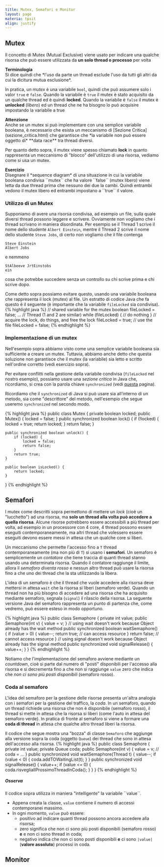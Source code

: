 ```yaml
---
title: Mutex, Semafori e Monitor
layout: page
materia: tpsit
align: justify
---
```


## Mutex
Il concetto di <span class="text-danger">Mutex</span> (Mutual Exclusive) viene usato per indicare una qualche risorsa che può essere utilizzata da **un solo thread o processo** per volta

<div class="alert alert-success" markdown="1">
<strong><i class="bi bi-exclamation-octagon"></i> Terminologia</strong><br />
Si dice quindi che *l'uso da parte un thread esclude l'uso da tutti gli altri da cui la dicitura mutua esclusione*.
</div>

In pratica, un *mutex* è una variabile ``bool``, quindi che può assumere solo i valor ``true`` e
``false``. Quando la variabile è ``true`` il mutex è stato acquisito da un qualche thread ed
è quindi **locked**. Quando la variabile è ``false`` il mutex è **unlocked** (*libero*) ed un
thread che ne ha bisogno lo può acquisire impostando la variabile a true

<div class="alert alert-danger" markdown="1">
<strong><i class="bi bi-exclamation-triangle"></i> Attenzione</strong><br />
Anche se un mutex si può implementare con una semplice variabile booleana, è necessario che
esista un meccanismo di [Sezione Critica](sezione_critica.html) che garantisce che *la variabile
non può essere oggetto di* **data race** tra thread diversi.
</div>

Per quanto detto sopra, il mutex viene spesso chiamato **lock** in quanto rappresenta un
meccanismo di "blocco" dell'utilizzo di una risorsa, vediamo come si usa un mutex.

<div class="alert alert-info" markdown="1">
<strong><i class="bi bi-pen"></i> Esercizio</strong><br />
Disegnare il *sequence diagram* di una situazione in cui la variabile booleana condivisa
``mutex`` che ha valore ``false`` (mutex libero) viene letta da due thread prima che nessuno dei due la cambi. Quindi entrambi
vedono il mutex libero ed entrambi impostano a ``true`` il valore.
</div>

### Utilizzo di un Mutex
Supponiamo di avere una risorsa condivisa, ad esempio un file, sulla quale diversi thread
possono leggere e scrivere. Ovviamente non vogliamo che i thread scrivano in maniera
disordinata. Per esempio se il Thread 1 scrive il nome dello studente ``Albert Einstein``,
mentre il Thread 2 scrive il nome dello studente ``Steve Jobs``, di certo non vogliamo che
il file contenga

    Steve Einstein
    Albert Jobs

e nemmeno

    StAlbeeve JrtEinstobs
    ein

cosa che potrebbe succedere senza un controllo su chi scrive prima e chi scrive dopo.

Come detto sopra possiamo evitare questo, usando una variabile booleana che rappresenta
il lock (mutex) al file. Un estratto di codice Java che fa questo è il seguente (è
importante che la variabile ``fileLocked`` sia condivisa).
{% highlight java %}
// shared variable for the mutex
boolean fileLocked = false; 
...
// Thread (1 and 2 are similar)
while (fileLocked) {
    // do nothing
}
// acquire the lock, do things, and free the lock
fileLocked = true;
// use the file
fileLocked = false;
{% endhighlight %}

### Implementazione di un mutex
Nell'esempio sopra abbiamo visto come una semplice variabile booleana sia sufficiente
a creare un mutex. Tuttavia, abbiamo anche detto che questa soluzione non garantisce
che il mutex (la variabile) sia letto e scritto nell'ordine corretto (vedi esercizio
sopra).

Per evitare conflitti nella gestione della variabile condivisa (``fileLocked`` nel
nostro esempio), possiamo usare una *sezione critica* in Java che, ricordiamo, si crea
con la parola chiave ``synchronized`` (vedi [questa](sezione_critica.html) pagina).

Ricordiamo che il ``synchronized`` di Java si può usare sia all'interno di un metodo,
sia come "descrittore" del metodo, nell'esempio che segue useremo ``synchronized`` nel
secondo modo.

{% highlight java %}
public class Mutex {
    private boolean locked;
    public Mutex() {
        locked = false;
    }
    public synchronized boolean lock() {
        if (!locked) {
            locked = true;
            return locked;
        }
        return false;
    }

    public synchronized boolean unlock() {
        if (locked) {
            locked = false;
            return false;
        }
        return true;
    }

    public boolean isLocked() {
        return locked;
    }
}
{% endhighlight %}

## Semafori
I mutex come descritti sopra permettono di mettere un *lock* (cioè un "lucchetto") ad una risorsa, ma **solo un thread alla volta può accedere a quella risorsa**. Alcune risorse potrebbero essere accessibili a più thread per volta, ad esempio in un processore con 4 core, 4 thread possono essere eseguiti contemporaneamente, ma altri thread che volessero essere eseguiti devono essere messi in attesa che un qualche core si liberi.

Un meccanismo che permette l'accesso fino a ``T`` thread contemporaneamente (ma non più di ``T``) si usano i **semafori**. Un semaforo è semplicemente un *contatore* che tiene traccia di quanti thread stanno usando una determinata risorsa. Quando il contatore raggiunge il limite, allora il *semaforo diventa rosso* e nessun altro thread può usare la risorsa fino a che uno dei thread che la sta utilizzando la libera.

L'idea di un semaforo è che il thread che vuole accedere alla risorsa deve mettersi in attesa ``wait`` che la risorsa si liberi (semaforo verde). Quando un thread non ha più bisogno di accedere ad una risorsa che ha acquisito mediante semaforo, segnala (``signal``) il rilascio della risorsa. La seguente versione Java del semaforo rappresenta un punto di partenza che, come vedremo, può essere esteso in modo opportuno.

{% highlight java %}
public class Semaphore {
    private int value;
    public Semaphore(int v) {
        value = v;
    }
    // using wait doesn't work because Object already has the wait method
    public synchronized boolean waitSemaphore() {
        if (value > 0) {
            value--;
            return true; // can access resource
        }
        return false; // cannot access resource
    }
    // using signal doesn't work because Object already has the signal method
    public synchronized void signalRelease() {
        value++;
    }
}
{% endhighlight %}

Notiamo che l'implementazione del semaforo avviene mediante un *countdown*, cioè si parte dal numero di "posti" disponibili per l'accesso alla risorsa e si decrementa fino a che non si raggiunge ``value`` zero che indica che *non ci sono più posti disponibili* (semaforo rosso).

### Coda al semaforo
L'idea del semaforo per la gestione delle risorse presenta un'altra analogia con i semafori per la gestione del traffico, la *coda*. In un semaforo, quando un thread richiede una risorsa che non è disponibile (semaforo rosso), il thread si mette in attesa che la risorsa si liberi (come l'auto in attesa del semaforo verde). In pratica di fronte al semaforo si viene a formare una **coda di thread** in attesa che qualche altro thread liberi la risorsa.

Il codice che segue mostra una "bozza" di classe ``Semaforo`` che aggiunge alla versione sopra la coda (oggetto ``Queue``) dei thread che sono in attesa dell'accesso alla risorsa.
{% highlight java %}
public class Semaphore {
    private int value;
    private Queue coda;
    public Semaphore(int v) {
        value = v;
        // coda = ...
    }
    public synchronized void waitSemaphore(Thread t) {
        value--;
        if (value < 0) {
            coda.addTOWaitingList(t);
        }
    }
    public synchronized void signalRelease() {
        value++;
        if (value <= 0) {
            coda.risvegliaIlProssimoThreadInCoda();
        }
    }
}
{% endhighlight %}

<div class="alert alert-primary" markdown="1">
<h5 class="no_toc"><i class="bi bi-eye"></i> Osserva</h5>
Il codice sopra utilizza in maniera "intelligente" la variabile ``value``.

* Appena creata la classe, ``value`` contiene il numero di accessi contemporanei massimo.
* In ogni momento, ``value`` può essere:
    * positivo ad indicare quanti thread possono ancora accedere alla risorsa;
    * zero significa che non ci sono più posti disponibili (semaforo rosso) **e** e non ci sono thread in coda;
    * negativo indica che non ci sono posti disponibili **e** ci sono ``|value|`` (**valore assoluto**) processi in coda.
</div>

## Monitor